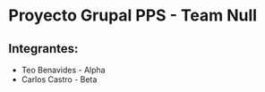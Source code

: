 # Proyecto Grupal PPS - Team Null

## Integrantes:  
+ Teo Benavides - Alpha
+ Carlos Castro - Beta

